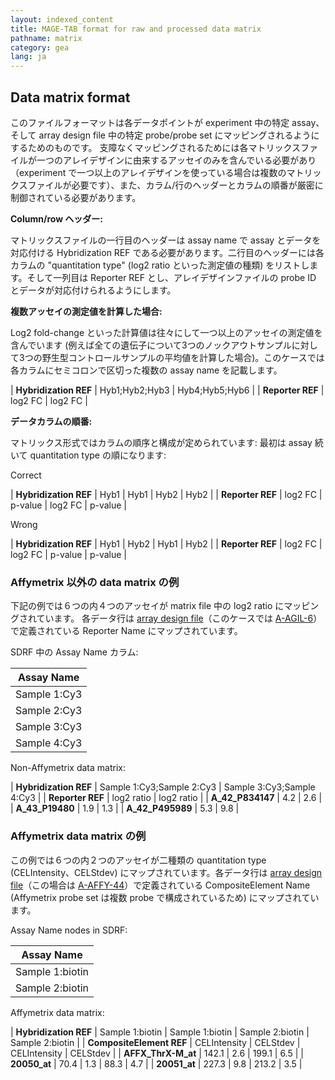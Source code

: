 ```yaml
---
layout: indexed_content
title: MAGE-TAB format for raw and processed data matrix
pathname: matrix
category: gea
lang: ja
---
```


## Data matrix format <a name="data-matrix"></a>

このファイルフォーマットは各データポイントが experiment 中の特定 assay、そして array design file 中の特定
probe/probe set にマッピングされるようにするためのものです。
支障なくマッピングされるためには各マトリックスファイルが一つのアレイデザインに由来するアッセイのみを含んでいる必要があり（experiment
で一つ以上のアレイデザインを使っている場合は複数のマトリックスファイルが必要です）、また、カラム/行のヘッダーとカラムの順番が厳密に制御されている必要があります。

**Column/row ヘッダー:**

マトリックスファイルの一行目のヘッダーは assay name で assay とデータを対応付ける Hybridization REF
である必要があります。二行目のヘッダーには各カラムの "quantitation type" (log2 ratio
といった測定値の種類) をリストします。そして一列目は Reporter REF とし、アレイデザインファイルの
probe ID とデータが対応付けられるようにします。

**複数アッセイの測定値を計算した場合:**

Log2 fold-change といった計算値は往々にして一つ以上のアッセイの測定値を含んでいます
(例えば全ての遺伝子について3つのノックアウトサンプルに対して3つの野生型コントロールサンプルの平均値を計算した場合)。このケースでは各カラムにセミコロンで区切った複数の
assay name を記載します。

| **Hybridization REF** | Hyb1;Hyb2;Hyb3 | Hyb4;Hyb5;Hyb6 |
| **Reporter REF**      | log2 FC        | log2 FC        |

**データカラムの順番:**

マトリックス形式ではカラムの順序と構成が定められています: 最初は assay 続いて quantitation type の順になります:

Correct

| **Hybridization REF** | Hyb1    | Hyb1   | Hyb2     | Hyb2    |
| **Reporter REF**      | log2 FC | p-value | log2 FC | p-value |

Wrong

| **Hybridization REF** | Hyb1    | Hyb2     | Hyb1   | Hyb2    |
| **Reporter REF**      | log2 FC | log2 FC | p-value | p-value |

### Affymetrix 以外の data matrix の例 <a name="ex-matrix-non-affy"></a>

下記の例では６つの内４つのアッセイが matrix file 中の log2 ratio にマッピングされています。 各データ行は [array
design file](/gea/adf.html)（このケースでは
[A-AGIL-6](https://www.ebi.ac.uk/arrayexpress/files/A-AGIL-6/A-AGIL-6.adf.txt)）で定義されている
Reporter Name にマップされています。

SDRF 中の Assay Name カラム:

| Assay Name   |
| ------------ |
| Sample 1:Cy3 |
| Sample 2:Cy3 |
| Sample 3:Cy3 |
| Sample 4:Cy3 |

Non-Affymetrix data matrix:

| **Hybridization REF** | Sample 1:Cy3;Sample 2:Cy3 | Sample 3:Cy3;Sample 4:Cy3 |
| **Reporter REF**      | log2 ratio                | log2 ratio                |
| **A_42_P834147**      | 4.2                     | 2.6                       |
| **A_43_P19480**       | 1.9                     | 1.3                       |
| **A_42_P495989**      | 5.3                     | 9.8                       |

### Affymetrix data matrix の例 <a name="ex-matrix-affy"></a>

この例では６つの内２つのアッセイが二種類の quantitation type (CELIntensity、CELStdev)
にマップされています。各データ行は [array design
file](/gea/adf.html)（この場合は
[A-AFFY-44](https://www.ebi.ac.uk/arrayexpress/files/A-AFFY-44/A-AFFY-44.adf.txt)）で定義されている
CompositeElement Name (Affymetrix probe set は複数 probe で構成されているため)
にマップされています。

Assay Name nodes in SDRF:

| Assay Name      |
| --------------- |
| Sample 1:biotin |
| Sample 2:biotin |

Affymetrix data matrix:

| **Hybridization REF**    | Sample 1:biotin | Sample 1:biotin | Sample 2:biotin | Sample 2:biotin |
| **CompositeElement REF** | CELIntensity    | CELStdev        | CELIntensity    | CELStdev        |
| **AFFX_ThrX-M_at**      | 142.1                | 2.6                  | 199.1                | 6.5                  |
| **20050_at**            | 70.4                 | 1.3                  | 88.3                 | 4.7                  |
| **20051_at**            | 227.3                | 9.8                  | 213.2                | 3.5                  |